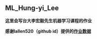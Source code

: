 ## ML_Hung-yi_Lee

**这里会写台大李宏毅先生机器学习课程的作业**

**感谢lallen520（github id）提供的[作业数据](https://github.com/Iallen520/lhy_DL_Hw)**

